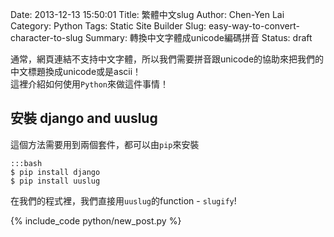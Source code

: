 Date: 2013-12-13 15:50:01
Title: 繁體中文slug
Author: Chen-Yen Lai
Category: Python
Tags: Static Site Builder
Slug: easy-way-to-convert-character-to-slug
Summary: 轉換中文字體成unicode編碼拼音
Status: draft

通常，網頁連結不支持中文字體，所以我們需要拼音跟unicode的協助來把我們的中文標題換成unicode或是ascii！  
這裡介紹如何使用`Python`來做這件事情！

## 安裝 django and uuslug

這個方法需要用到兩個套件，都可以由`pip`來安裝

    :::bash
    $ pip install django
    $ pip install uuslug

在我們的程式裡，我們直接用`uuslug`的function - `slugify`!

{% include_code python/new_post.py %}